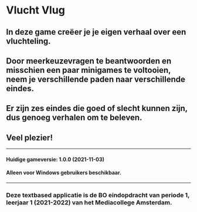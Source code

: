 # Vlucht Vlug

## In deze game creëer je je eigen verhaal over een vluchteling.

## Door meerkeuzevragen te beantwoorden en misschien een paar minigames te voltooien, neem je verschillende paden naar verschillende eindes.

## Er zijn zes eindes die goed of slecht kunnen zijn, dus genoeg verhalen om te beleven.

## Veel plezier!
---
#### Huidige gameversie: 1.0.0 (2021-11-03)
#### Alleen voor Windows gebruikers beschikbaar.
---
### Deze textbased applicatie is de BO eindopdracht van periode 1, leerjaar 1 (2021-2022) van het Mediacollege Amsterdam.